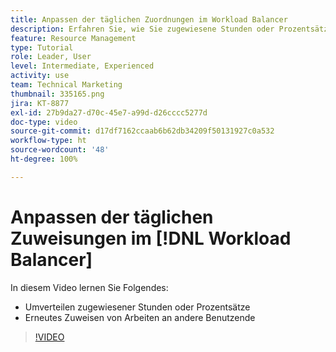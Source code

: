```yaml
---
title: Anpassen der täglichen Zuordnungen im Workload Balancer
description: Erfahren Sie, wie Sie zugewiesene Stunden oder Prozentsätze neu verteilen und die Arbeit zwischen Benutzenden neu zuweisen.
feature: Resource Management
type: Tutorial
role: Leader, User
level: Intermediate, Experienced
activity: use
team: Technical Marketing
thumbnail: 335165.png
jira: KT-8877
exl-id: 27b9da27-d70c-45e7-a99d-d26cccc5277d
doc-type: video
source-git-commit: d17df7162ccaab6b62db34209f50131927c0a532
workflow-type: ht
source-wordcount: '48'
ht-degree: 100%

---
```


# Anpassen der täglichen Zuweisungen im [!DNL Workload Balancer]

In diesem Video lernen Sie Folgendes:

* Umverteilen zugewiesener Stunden oder Prozentsätze
* Erneutes Zuweisen von Arbeiten an andere Benutzende


>[!VIDEO](https://video.tv.adobe.com/v/335165/?quality=12&learn=on&enablevpops)
